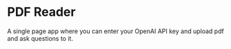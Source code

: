# PDF Reader

A single page app where you can enter your OpenAI API key and upload pdf and ask questions to it.
